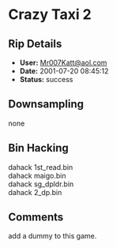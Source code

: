 # Crazy Taxi 2

## Rip Details

- **User:** Mr007Katt@aol.com
- **Date:** 2001-07-20 08:45:12
- **Status:** success

## Downsampling

none

## Bin Hacking

dahack 1st_read.bin <Second session start sector><br />dahack maigo.bin <second session start sector><br />dahack sg_dpldr.bin <second session start sector><br />dahack 2_dp.bin <second session start sector>

## Comments

add a dummy to this game.


